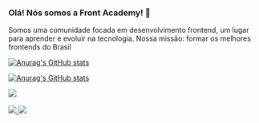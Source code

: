 ### Olá! Nós somos a Front Academy! 👋

Somos uma comunidade focada em desenvolvimento frontend, um lugar para aprender e evoluir na tecnologia. Nossa missão: formar os melhores frontends do Brasil

[![Anurag's GitHub stats](https://github-readme-stats.vercel.app/api?username=frontacademyoficial&show_icons=true&theme=dark&include_all_commits=true)](https://github.com/anuraghazra/github-readme-stats)

[![Anurag's GitHub stats](https://github-readme-stats.vercel.app/api/top-langs?username=frontacademyoficial&layout=compact&langs_count=16&theme=dark)](https://github.com/anuraghazra/github-readme-stats)

<div>
  <a href="https://www.frontacademy.com.br/" target="_blank">
    <img src="https://www.frontacademy.com.br/images/front-academy-logo.png" />
  </a><br><br>
</div>

<div>  
  <a href="https://www.instagram.com/frontacademy/" target="_blank">
    <img src="https://img.shields.io/badge/Instagram-E4405F?style=for-the-badge&logo=instagram&logoColor=white" />
  </a>

  <a href="https://www.linkedin.com/school/80120072" target="_blank">
    <img src="https://img.shields.io/badge/LinkedIn-0077B5?style=for-the-badge&logo=linkedin&logoColor=white" />
  </a>
</div>
